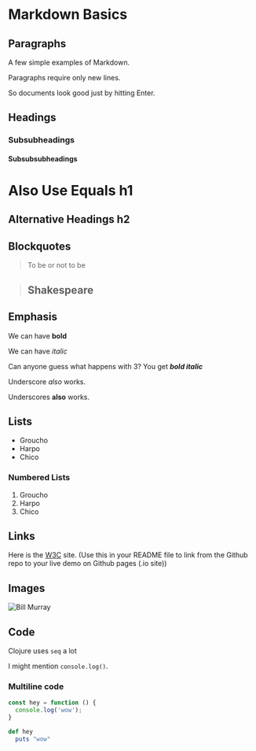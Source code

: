 # Markdown Basics

## Paragraphs

A few simple examples of Markdown.

Paragraphs require only new lines.

So documents look good just by hitting Enter.

## Headings

### Subsubheadings

#### Subsubsubheadings

Also Use Equals h1
==================

Alternative Headings h2
-----------------------

## Blockquotes

> To be or not to be

> ## Shakespeare

## Emphasis

We can have **bold**

We can have *italic*

Can anyone guess what happens with 3? You get ***bold italic***

Underscore _also_ works.

Underscores __also__ works.

## Lists

* Groucho
* Harpo
* Chico

### Numbered Lists
1. Groucho
2. Harpo
3. Chico

## Links

Here is the [W3C](http://w3c.org/) site.
(Use this in your README file to link from the Github repo to your live demo on Github pages (.io site))

## Images

![Bill Murray](http://www.fillmurray.com/60/70)

## Code

Clojure uses `seq` a lot

I might mention `console.log()`.

### Multiline code

```javascript
const hey = function () {
  console.log('wow');
}
```

```ruby
def hey
  puts "wow"
```
